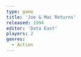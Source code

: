 ```yaml
---
type: game
title: 'Joe & Mac Returns'
released: 1994
editor: 'Data East'
players: 2
genres:
  - Action
---
```

